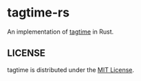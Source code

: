 # tagtime-rs

An implementation of [tagtime] in Rust.

## LICENSE

tagtime is distributed under the [MIT License](./LICENSE).

[tagtime]: https://github.com/tagtime/TagTime
